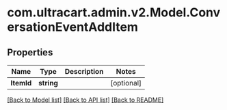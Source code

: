 
# com.ultracart.admin.v2.Model.ConversationEventAddItem

## Properties

Name | Type | Description | Notes
------------ | ------------- | ------------- | -------------
**ItemId** | **string** |  | [optional] 

[[Back to Model list]](../README.md#documentation-for-models)
[[Back to API list]](../README.md#documentation-for-api-endpoints)
[[Back to README]](../README.md)

